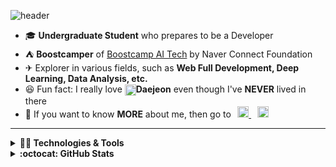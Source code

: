 ![header](https://capsule-render.vercel.app/api?type=waving&color=timeGradient&height=240&section=header&text=Hi,%20I'm%20JAEWOOSUN👋&fontSize=36&animation=fadeIn&fontAlignY=36)

- 🎓 **Undergraduate Student** who prepares to be a Developer
- ⛺ **Boostcamper** of [Boostcamp AI Tech](https://boostcamp.connect.or.kr/program.html) by Naver Connect Foundation
- ✈ Explorer in various fields, such as **Web Full Development, Deep Learning, Data Analysis, etc.**
- 😆 Fun fact: I really love **<img src="https://upload.wikimedia.org/wikipedia/en/b/be/Seal_of_Daejeon.svg" align="centeR" alt="Daejeon" width="18"/>Daejeon** even though I've **NEVER** lived in there
- 👀 If you want to know **MORE** about me, then go to⠀<a href="https://instagram.com/cooding_penguin" target="_blank"><img src="https://cdn.jsdelivr.net/npm/simple-icons@4.3.0/icons/instagram.svg" alt="Instagram" width="18"/> </a>⠀<a href="https://cooding-penguin.netlify.app"  target="_blank"><img src="https://cdn.jsdelivr.net/npm/simple-icons@4.3.0/icons/gatsby.svg" alt="Gatsby Blog" width="18"/> </a>

----

<details markdown="1">
<summary><strong>👩‍💻 Technologies & Tools</strong></summary>

<br/>

<p align="center">
<img src="https://img.shields.io/badge/python%20-%2314354C.svg?&style=for-the-badge&logo=python&logoColor=white"/>
    <img src="https://img.shields.io/badge/javascript%20-%23323330.svg?&style=for-the-badge&logo=javascript&logoColor=%23F7DF1E"/>
    <img src="https://img.shields.io/badge/html5%20-%23E34F26.svg?&style=for-the-badge&logo=html5&logoColor=white"/>
    <img src="https://img.shields.io/badge/css3%20-%231572B6.svg?&style=for-the-badge&logo=css3&logoColor=white"/>
    <img src="https://img.shields.io/badge/markdown-%23000000.svg?&style=for-the-badge&logo=markdown&logoColor=white"/>
    <img src="https://img.shields.io/badge/latex%20-%23008080.svg?&style=for-the-badge&logo=latex&logoColor=white"/>
    <img src="https://img.shields.io/badge/flask%20-%23000.svg?&style=for-the-badge&logo=flask&logoColor=white"/>
    <img src="https://img.shields.io/badge/Keras%20-%23D00000.svg?&style=for-the-badge&logo=Keras&logoColor=white"/>
    <img src="https://img.shields.io/badge/PyTorch%20-%23EE4C2C.svg?&style=for-the-badge&logo=PyTorch&logoColor=white" />
    <img src="https://img.shields.io/badge/pandas%20-%23150458.svg?&style=for-the-badge&logo=pandas&logoColor=white" />
    <img src="https://img.shields.io/badge/numpy%20-%23013243.svg?&style=for-the-badge&logo=numpy&logoColor=white" />
    <img src="https://img.shields.io/badge/react%20-%2320232a.svg?&style=for-the-badge&logo=react&logoColor=%2361DAFB"/>
    <img src="https://img.shields.io/badge/unity%20-%23000000.svg?&style=for-the-badge&logo=unity&logoColor=white"/>
    <img src="https://img.shields.io/badge/Jupyter%20-%23F37626.svg?&style=for-the-badge&logo=Jupyter&logoColor=white" />
    <img src="https://img.shields.io/badge/git%20-%23F05033.svg?&style=for-the-badge&logo=git&logoColor=white"/>
    <img src="https://img.shields.io/badge/github%20-%23121011.svg?&style=for-the-badge&logo=github&logoColor=white"/>
</p>

</details>

<details markdown="1">
<summary><strong>:octocat: GitHub Stats</strong></summary>

<br/>

<p align = "center">
  <img src = "https://github-readme-stats.vercel.app/api?username=JAEWOOSUN&show_icons=true&theme=radical&count_private=true&line_height=27">
  <img src = "https://github-readme-stats.vercel.app/api/top-langs/?username=JAEWOOSUN&theme=radical&langs_count=4">
</p>

</details>

